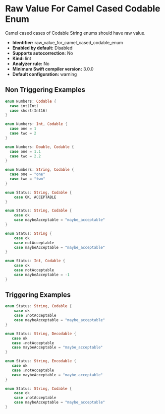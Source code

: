 # Raw Value For Camel Cased Codable Enum

Camel cased cases of Codable String enums should have raw value.

* **Identifier:** raw_value_for_camel_cased_codable_enum
* **Enabled by default:** Disabled
* **Supports autocorrection:** No
* **Kind:** lint
* **Analyzer rule:** No
* **Minimum Swift compiler version:** 3.0.0
* **Default configuration:** warning

## Non Triggering Examples

```swift
enum Numbers: Codable {
  case int(Int)
  case short(Int16)
}
```

```swift
enum Numbers: Int, Codable {
  case one = 1
  case two = 2
}
```

```swift
enum Numbers: Double, Codable {
  case one = 1.1
  case two = 2.2
}
```

```swift
enum Numbers: String, Codable {
  case one = "one"
  case two = "two"
}
```

```swift
enum Status: String, Codable {
    case OK, ACCEPTABLE
}
```

```swift
enum Status: String, Codable {
    case ok
    case maybeAcceptable = "maybe_acceptable"
}
```

```swift
enum Status: String {
    case ok
    case notAcceptable
    case maybeAcceptable = "maybe_acceptable"
}
```

```swift
enum Status: Int, Codable {
    case ok
    case notAcceptable
    case maybeAcceptable = -1
}
```

## Triggering Examples

```swift
enum Status: String, Codable {
    case ok
    case ↓notAcceptable
    case maybeAcceptable = "maybe_acceptable"
}
```

```swift
enum Status: String, Decodable {
   case ok
   case ↓notAcceptable
   case maybeAcceptable = "maybe_acceptable"
}
```

```swift
enum Status: String, Encodable {
   case ok
   case ↓notAcceptable
   case maybeAcceptable = "maybe_acceptable"
}
```

```swift
enum Status: String, Codable {
    case ok
    case ↓notAcceptable
    case maybeAcceptable = "maybe_acceptable"
}
```